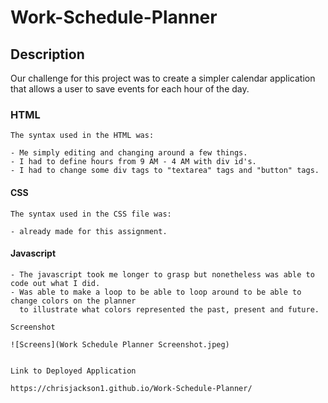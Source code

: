 # Work-Schedule-Planner

## Description

Our challenge for this project was to create a simpler calendar application that allows a user to save events for each hour of the day.

### HTML

    The syntax used in the HTML was:

    - Me simply editing and changing around a few things.
    - I had to define hours from 9 AM - 4 AM with div id's.
    - I had to change some div tags to "textarea" tags and "button" tags.

#### CSS

    The syntax used in the CSS file was:
    
    - already made for this assignment.

#### Javascript
    - The javascript took me longer to grasp but nonetheless was able to code out what I did.
    - Was able to make a loop to be able to loop around to be able to change colors on the planner
      to illustrate what colors represented the past, present and future.

    Screenshot

    ![Screens](Work Schedule Planner Screenshot.jpeg)


    Link to Deployed Application

    https://chrisjackson1.github.io/Work-Schedule-Planner/


